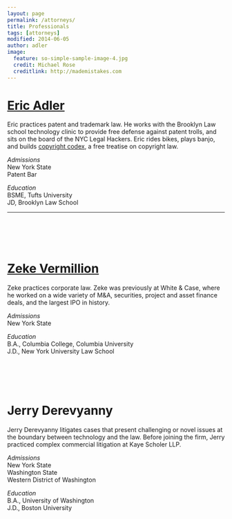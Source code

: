 ```yaml
---
layout: page
permalink: /attorneys/
title: Professionals
tags: [attorneys]
modified: 2014-06-05
author: adler
image:
  feature: so-simple-sample-image-4.jpg
  credit: Michael Rose
  creditlink: http://mademistakes.com
---
```



# <a href = "/ericadler/">Eric Adler</a>

Eric practices patent and trademark law. He works with the Brooklyn Law school technology clinic to provide free defense against patent trolls, and sits on the board of the NYC Legal Hackers. Eric rides bikes, plays banjo, and builds <a href='http://www.copyrightcodex.com'>copyright codex</a>, a free treatise on copyright law.

<p class="sixcols first">
<em>Admissions</em><br>
New York State<br>
Patent Bar
</p>
<p class="sixcols">
<em>Education</em> <br>
BSME, Tufts University <br>
JD, Brooklyn Law School  <br>
</p>

--- 

# &nbsp;


# <a href = "/zekevermillion/">Zeke Vermillion</a>


Zeke practices corporate law. Zeke was previously at White & Case, where he worked on a wide variety of M&A, securities, project and asset finance deals, and the largest IPO in history. 


<p class="sixcols .first">
<em>Admissions</em><br>
New York State<br>
</p>


<p class="sixcols">
<em>Education</em> <br>
B.A., Columbia College, Columbia University<br>
J.D., New York University Law School<br>
</p>



# &nbsp;


# Jerry Derevyanny

Jerry Derevyanny litigates cases that present challenging or novel issues at the boundary between technology and the law. Before joining the firm, Jerry practiced complex commercial litigation at Kaye Scholer LLP.


<p class="sixcols first">
<em>Admissions</em><br>
New York State<br>
Washington State<br>
Western District of Washington<br>
</p>


<p class="sixcols">
<em>Education</em> <br>
B.A., University of Washington<br>
J.D., Boston University<br>
</p>
